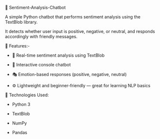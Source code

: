 💬 Sentiment-Analysis-Chatbot



A simple Python chatbot that performs sentiment analysis using the TextBlob library.

It detects whether user input is positive, negative, or neutral, and responds accordingly with friendly messages.



🚀 Features:-



* 🧠 Real-time sentiment analysis using TextBlob



* 💬 Interactive console chatbot



* 🎭 Emotion-based responses (positive, negative, neutral)



* ⚙️ Lightweight and beginner-friendly — great for learning NLP basics





🧰 Technologies Used:



* Python 3



* TextBlob



* NumPy



* Pandas
